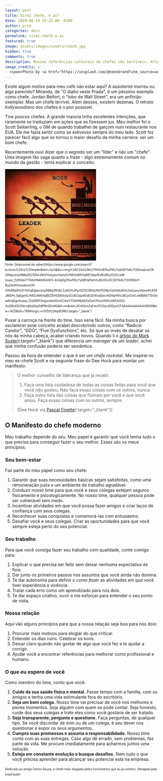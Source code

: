 ```yaml
---
layout: post
title: Virei chefe, e aí?
date: 2020-06-19 15:22:00 -0300
author: prim
categories: docs
permalink: virei-chefe-e-ai
featured: true
image: assets/images/covers/coach.jpg
hidden: true
comments: true
description: Nossas referências culturais de chefes são terríveis. Afinal, o que significa ser um chefe rockstar? Neste post, busco entender quais são os princípios que devem ser a base do relacionamento de um bom chefe com seu time.
image_credits: >-
  <span>Photo by <a href="https://unsplash.com/@neonbrand?utm_source=unsplash&amp;utm_medium=referral&amp;utm_content=creditCopyText">NeONBRAND</a> on <a href="https://unsplash.com/s/photos/coach?utm_source=unsplash&amp;utm_medium=referral&amp;utm_content=creditCopyText">Unsplash</a></span>
---
```


Existe algum motivo para meu café não estar aqui? A assistente morreu ou algo parecido? Miranda, de "O diabo veste Prada", é um péssimo exemplo como chefe. Jordan Belfort, o "lobo de Wall Street", era um anfitrião exemplar. Mas um chefe terrível. Além desses, existem dezenas. O retrato  *hollywoodiano* dos chefes é o pior possível.

Tive poucos chefes. A grande maioria tinha excelentes intenções, que raramente se traduziam em ações que as fizessem jus. Meu melhor foi o Scott Seiberling, o GM de quando trabalhei de garçom num restaurante nos EUA. Ele me fazia sentir como se estivesse sempre do meu lado. Scott fez parecer fácil algo que se tornou o maior desafio da minha carreira: ser um bom chefe.

Recentemente ouvi dizer que o segredo ser um “líder” e não um "chefe". Uma imagem tão vaga quanto a frase - algo extremamente comum no mundo da gestão - tenta explicar o conceito:

<img src="/assets/images/posts/boss-leader.jpg" style="max-height:300px" />
<br />
<small><small>
Fonte: [Impossível de saber](https://www.google.com/search?q=boss%20vs%20leader&tbm=isch&tbs=rimg%3ACZwULMx27fhVImB7buPiKzYybXDYk4c7t3GtoubcwCR-OKkpoznjzNMq3fjCSDeIJNnPmoLpxuVipxyfLHWCeWK4qNECbja4EdEU8CyfZsFLwM-ksaac_1Vjt5dwYTOAI4fbAWEAIGr5-4oQqEgl7buPiKzYybRHaPatmhJ6L0CoSCXDYk4c7t3GtEbloY-Bu2aInKhIJoubcwCR-OKkR8a9ViiVr4x0qEgkpoznjzNMq3RHbL3Jd2VhJPyoSCfjCSDeIJNnPEX8jrXze0ddJKhIJmoLpxuVipxwRv4S9JMSPe_1IqEgmfLHWCeWK4qBEZEIHl2t89xSoSCdECbja4EdEUEWvaQwcHGHqHKhIJ8CyfZsFLwM8Re775rGtrwAUqEgmksaac_1Vjt5REFImgwwkeX0ioSCdwYTOAI4fbAEXsEwh7hnuh5KhIJWEAIGr5-4oQRmDD2NxvqHq5hpGdPRnQGn8Q&hl=en&ved=0CAIQrnZqFwoTCOiyraDDjuoCFQAAAAAdAAAAABAW&biw=1425&bih=798#imgrc=vt1VDhCjhkp8OM){:target="_blank"}
</small></small>

Puxar a carroça na frente do time. Isso seria fácil. Na minha busca por esclarecer esse conceito acabei descobrindo outros, como “Radical Candor”, “DDO”, “Five Dysfunctions”, etc. Só que ao invés de desatar os nós da minha cabeça, acabei criando novos. Quando li o [artigo do Mark Suster](https://bothsidesofthetable.com/the-one-thing-that-great-leaders-understand-ba479e48bd9e){:target="_blank"} que diferencia um *manager* de um *leader*, achei que minha confusão poderia ser semântica.

Passou da hora de entender o que é ser um _chefe rockstar_. Me inspirei no meu ex-chefe Scott e na seguinte frase do Dee Hock para montar um manifesto: 

> O melhor conselho de liderança que já recebi:
>
> 1. Faça uma lista cuidadosa de todas as coisas feitas para você que você não gostou. Não faça essas coisas com os outros, nunca.
> 2. Faça outra lista das coisas que fizeram por você e que você amou. Faça essas coisas com os outros, sempre.
>
> (Dee Hock via [Pascal Finette](https://read.theheretic.org/get-your-phd-in-leadership-in-30-seconds-df386252df4c){:target="_blank"})

## O Manifesto do chefe moderno

Meu trabalho depende do seu. Meu papel é garantir que você tenha tudo o que precisa para conseguir fazer o seu melhor. Esses são os meus princípios:

### Seu bem-estar

Faz parte do meu papel como seu chefe:

1. Garantir que suas necessidades básicas sejam satisfeitas, como uma remuneração justa e um ambiente de trabalho agradável.
2. Conduzir nosso time para que você e seus colegas estejam seguros fisicamente e psicologicamente. No nosso time, qualquer pessoa pode ser vulnerável sem medo.
3. Incentivar atividades em que você possa fazer amigos e criar laços de confiança com seus colegas. 
4. Reconhecer suas conquistas e comemorá-las com entusiasmo.
5. Desafiar você e seus colegas. Criar as oportunidades para que você sempre esteja perto do seu potencial. 

### Seu trabalho

Para que você consiga fazer seu trabalho com qualidade, conte comigo para:

1. Explicar o que precisa ser feito sem deixar nenhuma expectativa de fora.
2. Dar junto os primeiros passos nos assuntos que você ainda não domina.
3. Te dar autonomia para definir o *como fazer* as atividades em que você tiver experiência e vivência.
3. Tratar cada erro como um aprendizado para nós dois.
4. Te dar espaço criativo, ouvir e me esforçar para entender o seu ponto de vista.

### Nossa relação

Aqui vão alguns princípios para que a nossa relação seja boa para nós dois:

1. Procurar mais motivos para elogiar do que criticar.
2. Entender os dias ruins. Celebrar os bons.
3. Deixar claro quando não gostar de algo que você fez e te ajudar a corrigir.
4. Ajudar você a encontrar referências para melhorar como profissional e humano.

### O que eu espero de você

Como membro do time, conto que você:

1. **Cuide da sua saúde física e mental.** Passe tempo com a família, com os amigos e tenha uma vida estimulante fora do escritório.
2. **Seja um bom colega.** Nosso time vai precisar de você nos melhores e piores momentos. Seja alguém com quem se pode contar. Seja honesto, cuide dos seus colegas e trate eles como você gostaria de ser tratado.
3. **Seja transparente, pergunte e questione.** Faça perguntas, de qualquer tipo. Se você discordar de mim ou de um colega, é seu dever nos questionar e expor os seus argumentos.
4. **Cumpra suas promessas e assuma a responsabilidade.** Nosso time conta com as suas entregas. Caso algo dê errado, sem problemas, faz parte da vida. Me procure imediatamente para acharmos juntos uma solução.
5. **Esteja em constante evolução e busque desafios.** Nem tudo o que você precisa aprender para alcançar seu potencial está na empresa.

<small><small>Dedicado ao amigo Carlos Souza, o chefe mais elogiado pelos funcionários que eu já conheci. Obrigado pela inspiração!</small></small>